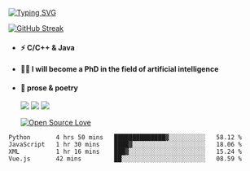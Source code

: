 [![Typing SVG](https://readme-typing-svg.herokuapp.com?font=Permanent+Marker&size=33&color=64B9F7&center=true&vCenter=true&lines=Good+morning!+)](https://git.io/typing-svg)
 
  

[![GitHub Streak](http://github-readme-streak-stats.herokuapp.com?user=xun-girl&theme=tokyonight_duo&hide_border=false&date_format=M%20j%5B%2C%20Y%5D)](https://git.io/streak-stats)




- #### ⚡  C/C++ & Java
- #### 🧑‍🎓  I will become a PhD in the field of artificial intelligence
- #### 📕  prose & poetry
  
  ![](https://img.shields.io/badge/python-3.9-orange?style=for-the—badge&logo=python&logoColor=orange)
  ![](https://img.shields.io/badge/C++-20-pink?style=for-the—badge&logo=C&logoColor=pink)
  ![](https://img.shields.io/badge/java-17-red?style=for-the—badge&logo=java&logoColor=red)
  
  [![Open Source Love](https://badges.frapsoft.com/os/v2/open-source.svg?v=103)](https://github.com/ellerbrock/open-source-badge/)    
  
 




<!--START_SECTION:waka-->

```text
Python       4 hrs 50 mins   ██████████████▓░░░░░░░░░░   58.12 %
JavaScript   1 hr 30 mins    ████▓░░░░░░░░░░░░░░░░░░░░   18.06 %
XML          1 hr 16 mins    ███▓░░░░░░░░░░░░░░░░░░░░░   15.24 %
Vue.js       42 mins         ██░░░░░░░░░░░░░░░░░░░░░░░   08.59 %
```

<!--END_SECTION:waka-->

  

 
 
 
